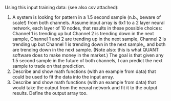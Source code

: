 Using this input training data: (see also csv attached):

1. A system is looking for pattern in a 1.5 second sample (n.b., beware of scale!) from both channels. Assume input array is 6x1 to a 2 layer neural network, each layer of 10 nodes, that results in these possible choices: Channel 1 is trending up but Channel 2 is trending down in the next sample, Channel 1 and 2 are trending up in the next sample, Channel 2 is trending up but Channel 1 is trending down in the next sample,, and both are trending down in the next sample. (Note also: this is what QUANT software does to make money in the market.) The goal is that given any 1.5 second sample in the future of both channels, I can predict the next sample to trade on that prediction.
2. Describe and show math functions (with an example from data) that could be used to fit the data into the input array.
3. Describe and show math functions (with an example from data) that would take the output from the neural network and fit it to the output results. Define the output array too.
